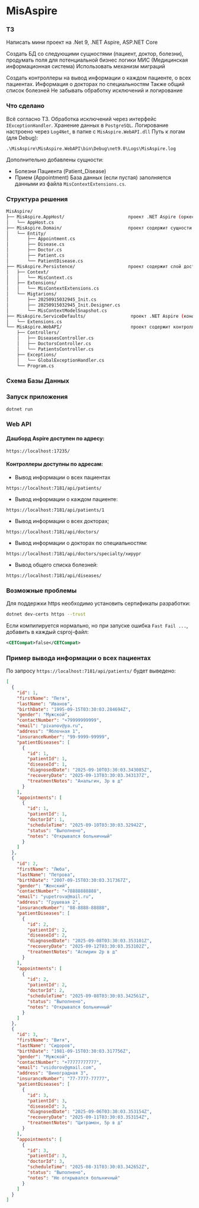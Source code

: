 # MisAspire
### ТЗ
Написать мини проект на .Net 9, .NET Aspire, ASP.NET Core

Создать БД со следующими сущностями (пациент, доктор, болезни), продумать поля для потенциальной бизнес логики МИС (Медицинская информационная система)
Использовать механизм миграций

Создать контроллеры на вывод информации о каждом пациенте, о всех пациентах.
Информация о докторах по специальностям
Также общий список болезней
Не забывать обработку исключений и логирование

### Что сделано
Всё согласно ТЗ.
Обработка исключений через интерфейс `IExceptionHandler`.
Хранение данных в `PostgreSQL`.
Логирование настроено через `Log4Net`, в папке с `MisAspire.WebAPI.dll`
Путь к логам (для Debug):
```text
.\MisAspire\MisAspire.WebAPI\bin\Debug\net9.0\Logs\MisAspire.log
```
Дополнительно добавлены сущности:
- Болезни Пациента (Patient_Disease)
- Прием (Appointment)
База данных (если пустая) заполняется данными из файла `MisContextExtensions.cs`.

### Структура решения
```bash
MisAspire/
├── MisAspire.AppHost/                        проект .NET Aspire (оркестратор)
│   └── AppHost.cs
├── MisAspire.Domain/                         проект содержит сущности
│   └── Entity/
│       ├── Appointment.cs
│       ├── Disease.cs
│       ├── Doctor.cs
│       ├──	Patient.cs
│ 		└──	PatientDisease.cs
├── MisAspire.Persistence/                    проект содержит слой доступа к данным
│   ├── Context/
│	│	└── MisContext.cs
│	├── Extensions/
│	│	└── MisContextExtensions.cs
│	└── Migtarions/
│		├── 20250915032945_Init.cs
│		├── 20250915032945_Init.Designer.cs
│		└── MisContextModelSnapshot.cs
├──	MisAspire.ServiceDefaults/                 проект .NET Aspire (конфигурации)
│	└── Extensions.cs
└──	MisAspire.WebAPI/                          проект содержит контроллеры
	├── Controllers/
	│	├── DiseasesController.cs
	│	├── DoctorsController.cs
	│	└── PatientsController.cs
	├── Exceptions/
	│	└── GlobalExceptionHandler.cs
	└── Program.cs
```

### Схема Базы Данных


### Запуск приложения
```bash
dotnet run
```
### Web API
#### Дашборд Aspire доступен по адресу:
```
https://localhost:17235/
```
#### Контроллеры доступны по адресам:
- Вывод информации о всех пациентах
```
https://localhost:7181/api/patients/
```
- Вывод информации о каждом пациенте:
```
https://localhost:7181/api/patients/1
```
- Вывод информации о всех докторах;
```
https://localhost:7181/api/doctors/
```
- Вывод информации о докторах по специальностям:
```
https://localhost:7181/api/doctors/specialty/хирург
```
- Вывод общего списка болезней:
```
https://localhost:7181/api/diseases/
```

### Возможные проблемы
Для поддержки https необходимо установить сертификаты разработки:
```bash
dotnet dev-certs https --trust
```
Если компилируется нормально, но при запуске ошибка `Fast Fail ...`, добавить в каждый csproj-файл:
```xml
<CETCompat>false</CETCompat>
```

### Пример вывода информации о всех пациентах
По запросу `https://localhost:7181/api/patients/` будет выведено:
```json
[
  {
    "id": 1,
    "firstName": "Петя",
    "lastName": "Иванов",
    "birthDate": "1995-09-15T03:30:03.284694Z",
    "gender": "Мужской",
    "contactNumber": "+79999999999",
    "email": "pivanov@ya.ru",
    "address": "Яблочная 1",
    "insuranceNumber": "99-9999-99999",
    "patientDiseases": [
      {
        "id": 1,
        "patientId": 1,
        "diseaseId": 1,
        "diagnosedDate": "2025-09-10T03:30:03.343085Z",
        "recoveryDate": "2025-09-13T03:30:03.343137Z",
        "treatmentNotes": "Анальгин, 3р в д"
      }
    ],
    "appointments": [
      {
        "id": 1,
        "patientId": 1,
        "doctorId": 1,
        "scheduleTime": "2025-09-10T03:30:03.32942Z",
        "status": "Выполнено",
        "notes": "Открывался больничный"
      }
    ]
  },
  {
    "id": 2,
    "firstName": "Люба",
    "lastName": "Петрова",
    "birthDate": "2007-09-15T03:30:03.317367Z",
    "gender": "Женский",
    "contactNumber": "+78888888888",
    "email": "yupetrova@mail.ru",
    "address": "Грушевая 2",
    "insuranceNumber": "88-8888-88888",
    "patientDiseases": [
      {
        "id": 2,
        "patientId": 2,
        "diseaseId": 2,
        "diagnosedDate": "2025-09-08T03:30:03.353101Z",
        "recoveryDate": "2025-09-12T03:30:03.353102Z",
        "treatmentNotes": "Аспирин 2р в д"
      }
    ],
    "appointments": [
      {
        "id": 2,
        "patientId": 2,
        "doctorId": 2,
        "scheduleTime": "2025-09-08T03:30:03.342561Z",
        "status": "Выполнено",
        "notes": "Открывался больничный"
      }
    ]
  },
  {
    "id": 3,
    "firstName": "Витя",
    "lastName": "Сидоров",
    "birthDate": "1981-09-15T03:30:03.317756Z",
    "gender": "Мужской",
    "contactNumber": "+77777777777",
    "email": "vsidorov@gmail.com",
    "address": "Виноградная 3",
    "insuranceNumber": "77-7777-77777",
    "patientDiseases": [
      {
        "id": 3,
        "patientId": 3,
        "diseaseId": 3,
        "diagnosedDate": "2025-09-06T03:30:03.353154Z",
        "recoveryDate": "2025-09-11T03:30:03.353154Z",
        "treatmentNotes": "Цитрамон, 5р в д"
      }
    ],
    "appointments": [
      {
        "id": 3,
        "patientId": 3,
        "doctorId": 3,
        "scheduleTime": "2025-08-31T03:30:03.342652Z",
        "status": "Выполнено",
        "notes": "Не открывался больничный"
      }
    ]
  }
]
```
